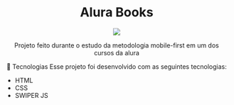 <h1 align="center"> Alura Books </h1>

<p align="center">
<img src="http://img.shields.io/static/v1?label=STATUS&message=Projeto%20Finalizado&color=GREEN&style=for-the-badge"/>
</p>

<p align="center">
  Projeto feito durante o estudo da metodologia mobile-first em um dos cursos da alura
 </p>
 
 <p align="center">
🚀 Tecnologias
Esse projeto foi desenvolvido com as seguintes tecnologias:
<ul>
  <li>HTML</li>
  <li>CSS</li>
  <li>SWIPER JS</li>
</ul>

</p>
